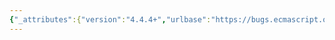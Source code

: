 ```yaml
---
{"_attributes":{"version":"4.4.4+","urlbase":"https://bugs.ecmascript.org/","maintainer":"dherman@mozilla.com"},"bug":{"bug_id":2054,"creation_ts":"2013-10-07 01:35:00 -0700","short_desc":"19.1.4.6 Object.prototype.toString ( ): remove \"Math\" and \"JSON\" from censored list","delta_ts":"2013-10-29 09:46:15 -0700","product":"Draft for 6th Edition","component":"technical issue","version":"Rev 19: September 27, 2013 Draft","rep_platform":"All","op_sys":"All","bug_status":"RESOLVED","resolution":"FIXED","priority":"Normal","bug_severity":"normal","everconfirmed":true,"reporter":{"uid":"andrebargull","name":"André Bargull"},"assigned_to":{"uid":"allen","name":"Allen Wirfs-Brock"},"long_desc":[{"commentid":5841,"comment_count":0,"who":{"uid":"andrebargull","name":"André Bargull"},"bug_when":"2013-10-07 01:35:14 -0700","thetext":"Math and JSON are no longer special cased in 19.1.4.6, but instead use the general @@toStringTag mechanism. But per the restriction in step 18.e `Math.toString()` currently returns `\"[object ~Math]\"`. \n\n\n\nAlso the NOTE isn't actually accurate anymore:\n> The above definition of toString preserves the ability to use it as a reliable test\n> for those specific kinds of built-in objects but it does not provide a reliable type\n> testing mechanism for other kinds of built-in or program defined objects.\n\njs> Object.defineProperty(Math, Symbol.toStringTag, {value: \"NotMath\"}).toString()\n\"[object NotMath]\"\n\nIIRC the current censoring approach is not yet set in stone, just a heads-up from me."},{"commentid":5862,"comment_count":1,"who":{"uid":"andrebargull","name":"André Bargull"},"bug_when":"2013-10-07 13:10:41 -0700","thetext":"(In reply to comment #0)\n> Also the NOTE isn't actually accurate anymore:\n\nAh, manual @@toStringTag overrides are considered ok (bug 1459, comment 3), didn't remember that one when reporting this bug."},{"commentid":5899,"comment_count":2,"who":{"uid":"allen","name":"Allen Wirfs-Brock"},"bug_when":"2013-10-11 09:04:34 -0700","thetext":"fixed in rev20 editor's draft\n\n[[Class]] tagging for Math and JSON was added in ES5 specifically to support toString. Prior to that they were [[Class]]==\"Object\"  I don't think any one currently can rely on the toString result for those objects."},{"commentid":6125,"comment_count":3,"who":{"uid":"allen","name":"Allen Wirfs-Brock"},"bug_when":"2013-10-29 09:46:15 -0700","thetext":"fixed in rev20 draft, Oct. 28, 2013"}]}}
---
```

